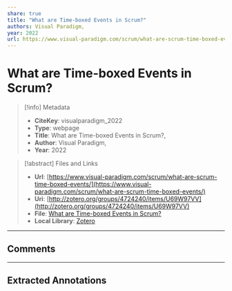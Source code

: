 ```yaml
---
share: true
title: "What are Time-boxed Events in Scrum?"
authors: Visual Paradigm,
year: 2022 
url: https://www.visual-paradigm.com/scrum/what-are-scrum-time-boxed-events/
---
```


# What are Time-boxed Events in Scrum?

> [!info] Metadata
> - **CiteKey**: visualparadigm_2022
> - **Type**: webpage
> - **Title**: What are Time-boxed Events in Scrum?, 
> - **Author**: Visual Paradigm,
> - **Year**: 2022 

> [!abstract] Files and Links
> - **Url**: [https://www.visual-paradigm.com/scrum/what-are-scrum-time-boxed-events/](https://www.visual-paradigm.com/scrum/what-are-scrum-time-boxed-events/)
> - **Uri**: [http://zotero.org/groups/4724240/items/U69W97VV](http://zotero.org/groups/4724240/items/U69W97VV)
> - **File**: [What are Time-boxed Events in Scrum?](file:///Users/jan/Zotero/storage/6BXHRL27/what-are-scrum-time-boxed-events.html)
> - **Local Library**: [Zotero]((zotero://select/groups/4724240/items/U69W97VV))

----

## Comments



----

## Extracted Annotations


